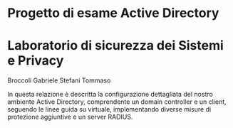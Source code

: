 # Progetto di esame Active Directory
# Laboratorio di sicurezza dei Sistemi e Privacy

Broccoli Gabriele
Stefani Tommaso

In questa relazione è descritta la configurazione dettagliata del nostro ambiente Active Directory, comprendente un domain controller e un client, seguendo le linee guida su virtuale, implementando diverse misure di protezione aggiuntive e un server RADIUS.
